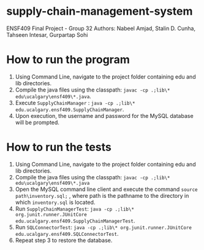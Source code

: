 # supply-chain-management-system
ENSF409 Final Project - Group 32
Authors: Nabeel Amjad, Stalin D. Cunha, Tahseen Intesar, Gurpartap Sohi

# How to run the program
1. Using Command Line, navigate to the project folder containing edu and lib directories.
2. Compile the java files using the classpath: `javac -cp .;lib\* edu\ucalgary\ensf409\*.java`.
3. Execute `SupplyChainManager` : `java -cp .;lib\* edu.ucalgary.ensf409.SupplyChainManager`.
4. Upon execution, the username and password for the MySQL database will be prompted.

# How to run the tests
1. Using Command Line, navigate to the project folder containing edu and lib directories.
2. Compile the java files using the classpath: `javac -cp .;lib\* edu\ucalgary\ensf409\*.java`
3. Open the MySQL command line client and execute the command `source path\inventory.sql;` ,
where path is the pathname to the directory in which `inventory.sql` is located.
4. Run `SupplyChainManagerTest`: `java -cp .;lib\* org.junit.runner.JUnitCore edu.ucalgary.ensf409.SupplyChainManagerTest`.
5. Run `SQLConnectorTest`: `java -cp .;lib\* org.junit.runner.JUnitCore edu.ucalgary.ensf409.SQLConnectorTest`.
6. Repeat step 3 to restore the database.
